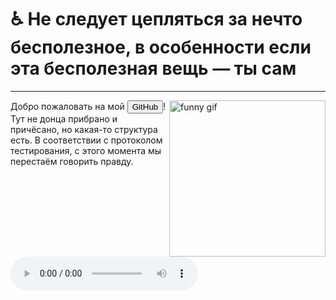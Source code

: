 
# :wheelchair: Не следует цепляться за нечто бесполезное, в особенности если эта бесполезная вещь — ты сам

---

<div class="pull-left"><img src="https://media.giphy.com/media/qgQUggAC3Pfv687qPC/giphy.gif" height=250 alt="funny gif" align="right"/></div>
<audio id="sound1" src="https://static.wikia.nocookie.net/dota2_ru_gamepedia/images/b/ba/Pud_shitwiz_01_ru.mp3" preload="auto"></audio>

Добро пожаловать на мой <button onclick="document.getElementById('sound1').play();">GitHub</button>! Тут не донца прибрано и причёсано, но какая-то структура есть. В соответствии с протоколом тестирования, с этого момента мы перестаём говорить правду.

<audio controls autoplay>
  <source src="https://static.wikia.nocookie.net/dota2_ru_gamepedia/images/b/ba/Pud_shitwiz_01_ru.mp3" type="audio/mp3">
  <source src="https://static.wikia.nocookie.net/dota2_ru_gamepedia/images/b/ba/Pud_shitwiz_01_ru.mp3" type="audio/mpeg">
  Your browser does not support the audio element.
</audio>
